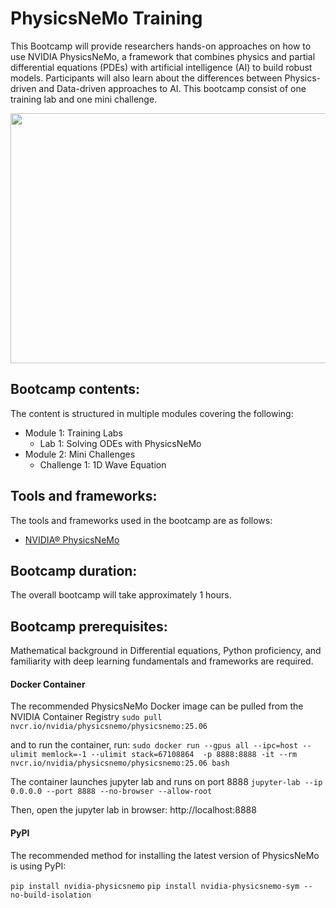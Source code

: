 # PhysicsNeMo Training

This Bootcamp will provide researchers hands-on approaches on how to use NVIDIA PhysicsNeMo, a framework that combines physics and partial differential equations (PDEs) with artificial intelligence (AI) to build robust models. Participants will also learn about the differences between Physics-driven and Data-driven approaches to AI. This bootcamp consist of one training lab and one mini challenge.

<p align="center">
  <img width="600" height="400" src="https://github.com/openhackathons-org/End-to-End-AI-for-Science/blob/d403086ce59c49b26be430bbea0056c37bd4d5f6/workspace/python/jupyter_notebook/omniverse/images/tcwv.gif">
</p>


## Bootcamp contents:

The content is structured in multiple modules covering the following: 

- Module 1: Training Labs
  - Lab 1: Solving ODEs with PhysicsNeMo
- Module 2: Mini Challenges
  - Challenge 1: 1D Wave Equation 
## Tools and frameworks:

The tools and frameworks used in the bootcamp are as follows:
- [NVIDIA® PhysicsNeMo](https://developer.nvidia.com/PhysicsNeMo)

## Bootcamp duration:

The overall bootcamp will take approximately 1 hours. 

## Bootcamp prerequisites:

Mathematical background in Differential equations, Python proficiency, and familiarity with deep learning fundamentals and frameworks are required.

#### Docker Container

The recommended PhysicsNeMo Docker image can be pulled from the NVIDIA Container Registry
`sudo pull nvcr.io/nvidia/physicsnemo/physicsnemo:25.06`

and to run the container, run:
`sudo docker run --gpus all --ipc=host --ulimit memlock=-1 --ulimit stack=67108864  -p 8888:8888 -it --rm nvcr.io/nvidia/physicsnemo/physicsnemo:25.06 bash`

The container launches jupyter lab and runs on port 8888
`jupyter-lab --ip 0.0.0.0 --port 8888 --no-browser --allow-root`

Then, open the jupyter lab in browser: http://localhost:8888

#### PyPI

The recommended method for installing the latest version of PhysicsNeMo is using PyPI:

`pip install nvidia-physicsnemo`
`pip install nvidia-physicsnemo-sym --no-build-isolation`
